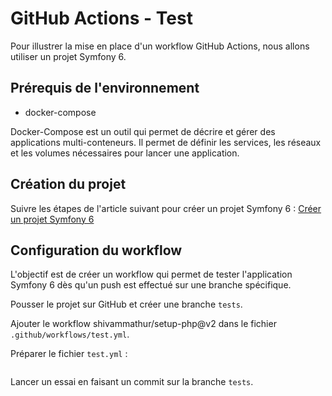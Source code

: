 # GitHub Actions - Test

Pour illustrer la mise en place d'un workflow GitHub Actions, nous allons utiliser un projet Symfony 6.

## Prérequis de l'environnement

- docker-compose

Docker-Compose est un outil qui permet de décrire et gérer des applications multi-conteneurs. Il permet de définir les services, les réseaux et les volumes nécessaires pour lancer une application.

## Création du projet

Suivre les étapes de l'article suivant pour créer un projet Symfony 6 : [Créer un projet Symfony 6](https://medium.com/@meherbensalah4/how-to-dockerize-symfony-project-f06bcd735308)

## Configuration du workflow

L'objectif est de créer un workflow qui permet de tester l'application Symfony 6 dès qu'un push est effectué sur une branche spécifique.

Pousser le projet sur GitHub et créer une branche `tests`.

Ajouter le workflow shivammathur/setup-php@v2 dans le fichier `.github/workflows/test.yml`.

Préparer le fichier `test.yml` :

```yaml
```

Lancer un essai en faisant un commit sur la branche `tests`.
